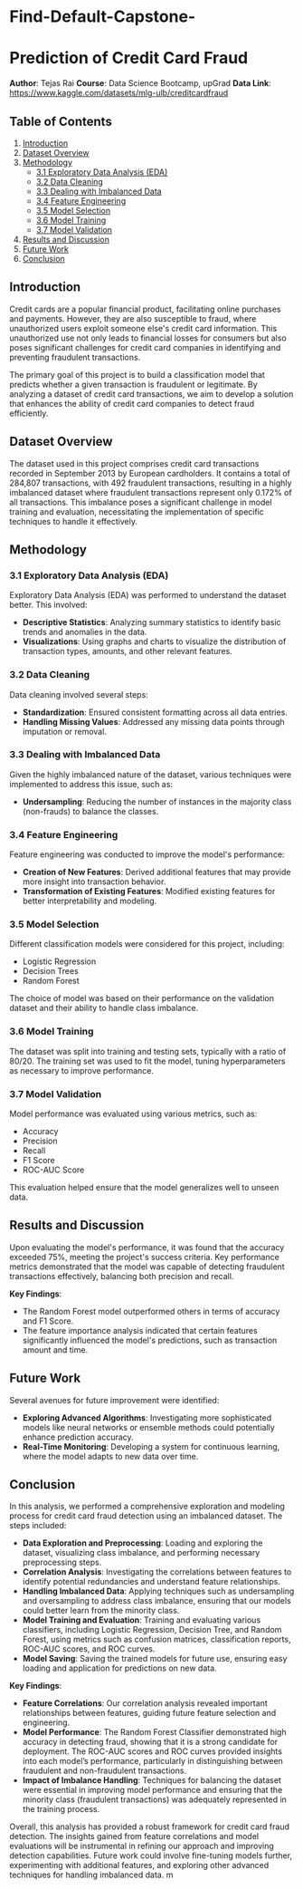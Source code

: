 # Find-Default-Capstone-

# Prediction of Credit Card Fraud

**Author**: Tejas Rai 
**Course**: Data Science Bootcamp, upGrad
**Data Link**: https://www.kaggle.com/datasets/mlg-ulb/creditcardfraud

## Table of Contents
1. [Introduction](#introduction)
2. [Dataset Overview](#dataset-overview)
3. [Methodology](#methodology)
   - [3.1 Exploratory Data Analysis (EDA)](#31-exploratory-data-analysis-eda)
   - [3.2 Data Cleaning](#32-data-cleaning)
   - [3.3 Dealing with Imbalanced Data](#33-dealing-with-imbalanced-data)
   - [3.4 Feature Engineering](#34-feature-engineering)
   - [3.5 Model Selection](#35-model-selection)
   - [3.6 Model Training](#36-model-training)
   - [3.7 Model Validation](#37-model-validation)
4. [Results and Discussion](#results-and-discussion)
5. [Future Work](#future-work)
6. [Conclusion](#conclusion)

## Introduction

Credit cards are a popular financial product, facilitating online purchases and payments. However, they are also susceptible to fraud, where unauthorized users exploit someone else's credit card information. This unauthorized use not only leads to financial losses for consumers but also poses significant challenges for credit card companies in identifying and preventing fraudulent transactions.

The primary goal of this project is to build a classification model that predicts whether a given transaction is fraudulent or legitimate. By analyzing a dataset of credit card transactions, we aim to develop a solution that enhances the ability of credit card companies to detect fraud efficiently.

## Dataset Overview

The dataset used in this project comprises credit card transactions recorded in September 2013 by European cardholders. It contains a total of 284,807 transactions, with 492 fraudulent transactions, resulting in a highly imbalanced dataset where fraudulent transactions represent only 0.172% of all transactions. This imbalance poses a significant challenge in model training and evaluation, necessitating the implementation of specific techniques to handle it effectively.

## Methodology

### 3.1 Exploratory Data Analysis (EDA)
Exploratory Data Analysis (EDA) was performed to understand the dataset better. This involved:
- **Descriptive Statistics**: Analyzing summary statistics to identify basic trends and anomalies in the data.
- **Visualizations**: Using graphs and charts to visualize the distribution of transaction types, amounts, and other relevant features.

### 3.2 Data Cleaning
Data cleaning involved several steps:
- **Standardization**: Ensured consistent formatting across all data entries.
- **Handling Missing Values**: Addressed any missing data points through imputation or removal.

### 3.3 Dealing with Imbalanced Data
Given the highly imbalanced nature of the dataset, various techniques were implemented to address this issue, such as:
- **Undersampling**: Reducing the number of instances in the majority class (non-frauds) to balance the classes.

### 3.4 Feature Engineering
Feature engineering was conducted to improve the model's performance:
- **Creation of New Features**: Derived additional features that may provide more insight into transaction behavior.
- **Transformation of Existing Features**: Modified existing features for better interpretability and modeling.

### 3.5 Model Selection
Different classification models were considered for this project, including:
- Logistic Regression
- Decision Trees
- Random Forest

The choice of model was based on their performance on the validation dataset and their ability to handle class imbalance.

### 3.6 Model Training
The dataset was split into training and testing sets, typically with a ratio of 80/20. The training set was used to fit the model, tuning hyperparameters as necessary to improve performance.

### 3.7 Model Validation
Model performance was evaluated using various metrics, such as:
- Accuracy
- Precision
- Recall
- F1 Score
- ROC-AUC Score

This evaluation helped ensure that the model generalizes well to unseen data.

## Results and Discussion

Upon evaluating the model's performance, it was found that the accuracy exceeded 75%, meeting the project's success criteria. Key performance metrics demonstrated that the model was capable of detecting fraudulent transactions effectively, balancing both precision and recall.

**Key Findings**:
- The Random Forest model outperformed others in terms of accuracy and F1 Score.
- The feature importance analysis indicated that certain features significantly influenced the model's predictions, such as transaction amount and time.

## Future Work

Several avenues for future improvement were identified:
- **Exploring Advanced Algorithms**: Investigating more sophisticated models like neural networks or ensemble methods could potentially enhance prediction accuracy.
- **Real-Time Monitoring**: Developing a system for continuous learning, where the model adapts to new data over time.

## Conclusion

In this analysis, we performed a comprehensive exploration and modeling process for credit card fraud detection using an imbalanced dataset. The steps included:
- **Data Exploration and Preprocessing**: Loading and exploring the dataset, visualizing class imbalance, and performing necessary preprocessing steps.
- **Correlation Analysis**: Investigating the correlations between features to identify potential redundancies and understand feature relationships.
- **Handling Imbalanced Data**: Applying techniques such as undersampling and oversampling to address class imbalance, ensuring that our models could better learn from the minority class.
- **Model Training and Evaluation**: Training and evaluating various classifiers, including Logistic Regression, Decision Tree, and Random Forest, using metrics such as confusion matrices, classification reports, ROC-AUC scores, and ROC curves.
- **Model Saving**: Saving the trained models for future use, ensuring easy loading and application for predictions on new data.

**Key Findings**:
- **Feature Correlations**: Our correlation analysis revealed important relationships between features, guiding future feature selection and engineering.
- **Model Performance**: The Random Forest Classifier demonstrated high accuracy in detecting fraud, showing that it is a strong candidate for deployment. The ROC-AUC scores and ROC curves provided insights into each model’s performance, particularly in distinguishing between fraudulent and non-fraudulent transactions.
- **Impact of Imbalance Handling**: Techniques for balancing the dataset were essential in improving model performance and ensuring that the minority class (fraudulent transactions) was adequately represented in the training process.

Overall, this analysis has provided a robust framework for credit card fraud detection. The insights gained from feature correlations and model evaluations will be instrumental in refining our approach and improving detection capabilities. Future work could involve fine-tuning models further, experimenting with additional features, and exploring other advanced techniques for handling imbalanced data.
m
